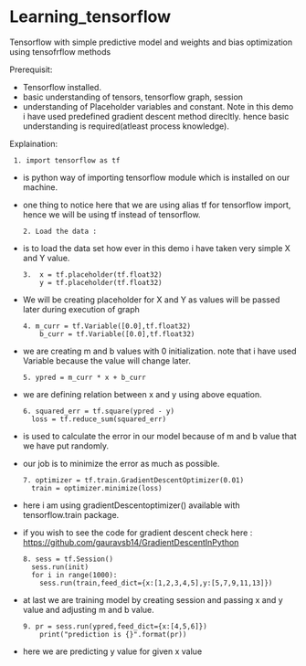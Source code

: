 # Learning_tensorflow
Tensorflow with simple predictive model and weights and bias optimization using tensofrflow methods

Prerequisit:
- Tensorflow installed.
- basic understanding of tensors, tensorflow graph, session 
- understanding of Placeholder variables and constant.
Note in this demo i have used predefined gradient descent method direcltly. hence basic understanding is required(atleast process knowledge).

Explaination:

     1. import tensorflow as tf
- is python way of importing tensorflow module which is installed on our machine. 
- one thing to notice here that we are using alias tf for tensorflow import, hence we will be using tf instead of tensorflow.

      2. Load the data : 
- is to load the data set how ever in this demo i have taken very simple X and Y value.

      3.  x = tf.placeholder(tf.float32)
          y = tf.placeholder(tf.float32)
- We will be creating placeholder for X and Y as values will be passed later during execution of graph
      
      4. m_curr = tf.Variable([0.0],tf.float32)
          b_curr = tf.Variable([0.0],tf.float32)
- we are  creating m and b values with 0 initialization. note that i have used Variable because the value will change later.

      5. ypred = m_curr * x + b_curr
- we are defining relation between x and y using above equation. 

      6. squared_err = tf.square(ypred - y)
        loss = tf.reduce_sum(squared_err)
- is used to calculate the error in our model because of m and b value that we have put randomly.
- our job is to minimize the error as much as possible.

      7. optimizer = tf.train.GradientDescentOptimizer(0.01)
        train = optimizer.minimize(loss)
- here  i am using gradientDescentoptimizer() available with tensorflow.train package.
- if you wish to see the code for gradient descent check here : https://github.com/gauravsb14/GradientDescentInPython
      
      8. sess = tf.Session()
        sess.run(init)
        for i in range(1000):
          sess.run(train,feed_dict={x:[1,2,3,4,5],y:[5,7,9,11,13]})
- at last we are training model by creating session and passing x and y value and adjusting m and b value.

      9. pr = sess.run(ypred,feed_dict={x:[4,5,6]})
          print("prediction is {}".format(pr))
- here we are predicting y value for given x value 
      



